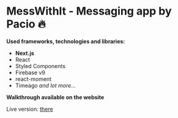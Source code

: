 # MessWithIt - Messaging app by Pacio 🔥

**Used frameworks, technologies and libraries:**
- **Next.js**
- React
- Styled Components
- Firebase v9
- react-moment
- Timeago
*and lot more...*

**Walkthrough available on the website**

Live version: <a href="#" target="_blank">there</a>
